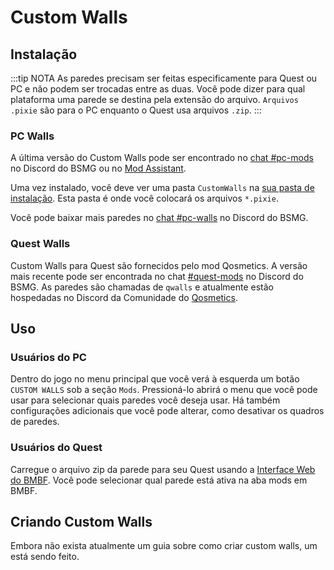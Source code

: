 # Custom Walls

## Instalação
:::tip NOTA As paredes precisam ser feitas especificamente para Quest ou PC e não podem ser trocadas entre as duas. Você pode dizer para qual plataforma uma parede se destina pela extensão do arquivo. `Arquivos .pixie` são para o PC enquanto o Quest usa arquivos `.zip`. :::

### PC Walls
A última versão do Custom Walls pode ser encontrado no [chat #pc-mods](https://discord.gg/beatsabermods) no Discord do BSMG ou no [Mod Assistant](https://github.com/Assistant/ModAssistant).

Uma vez instalado, você deve ver uma pasta `CustomWalls` na [sua pasta de instalação](/faq/install-folder.md). Esta pasta é onde você colocará os arquivos `*.pixie`.

Você pode baixar mais paredes no [chat #pc-walls](https://discord.gg/beatsabermods) no Discord do BSMG.

### Quest Walls
Custom Walls para Quest são fornecidos pelo mod Qosmetics. A versão mais recente pode ser encontrada no chat [#quest-mods](https://discord.gg/beatsabermods) no Discord do BSMG. As paredes são chamadas de `qwalls` e atualmente estão hospedadas no Discord da Comunidade do [Qosmetics](https://discord.gg/qosmetics).

## Uso

### Usuários do PC
Dentro do jogo no menu principal que você verá à esquerda um botão `CUSTOM WALLS` sob a seção `Mods`. Pressioná-lo abrirá o menu que você pode usar para selecionar quais paredes você deseja usar. Há também configurações adicionais que você pode alterar, como desativar os quadros de paredes.

### Usuários do Quest
Carregue o arquivo zip da parede para seu Quest usando a [Interface Web do BMBF](/quest-modding.md#installing-mods). Você pode selecionar qual parede está ativa na aba mods em BMBF.

## Criando Custom Walls
Embora não exista atualmente um guia sobre como criar custom walls, um está sendo feito.
